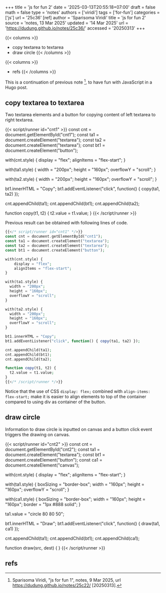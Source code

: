 +++
title = 'js for fun 2'
date = '2025-03-13T20:55:18+07:00'
draft = false
math = false
type = 'notes'
authors = ['viridi']
tags = ['for-fun']
categories = ['js']
url = '25c36'
[ref]
author = 'Sparisoma Viridi'
title = 'js for fun 2'
source = 'notes, 13 Mar 2025'
updated = '14 Mar 2025'
url = 'https://dudung.github.io/notes/25c36/'
accessed = '20250313'
+++

{{< columns >}}
+ copy textarea to textarea
+ draw circle
{{< /columns >}}

{{< columns >}}
+ refs
{{< /columns >}}

<!--more-->

This is a continuation of previous note [^viridi_2025], to have fun with JavaScript in a Hugo post.


## copy textarea to textarea
Two textarea elements and a button for copying content of left textarea to right textarea.

{{< script/runner id="cnt1" >}}
const cnt = document.getElementById("cnt1");
const ta1 = document.createElement("textarea");
const ta2 = document.createElement("textarea");
const bt1 = document.createElement("button");

with(cnt.style) {
    display = "flex";
    alignItems = "flex-start";
}

with(ta1.style) {
  width = "200px";
  height = "160px";
  overflowY = "scroll";
}

with(ta2.style) {
  width = "200px";
  height = "160px";
  overflowY = "scroll";
}

bt1.innerHTML = "Copy";
bt1.addEventListener("click", function() { copy(ta1, ta2) });

cnt.appendChild(ta1);
cnt.appendChild(bt1);
cnt.appendChild(ta2);

function copy(t1, t2) {
  t2.value = t1.value;
}
{{< /script/runner >}}

Previous result can be obtained with following lines of code.

```php
{{</* script/runner id="cnt1" */>}}
const cnt = document.getElementById("cnt1");
const ta1 = document.createElement("textarea");
const ta2 = document.createElement("textarea");
const bt1 = document.createElement("button");

with(cnt.style) {
    display = "flex";
    alignItems = "flex-start";
}

with(ta1.style) {
  width = "200px";
  height = "160px";
  overflowY = "scroll";
}

with(ta2.style) {
  width = "200px";
  height = "160px";
  overflowY = "scroll";
}

bt1.innerHTML = "Copy";
bt1.addEventListener("click", function() { copy(ta1, ta2) });

cnt.appendChild(ta1);
cnt.appendChild(bt1);
cnt.appendChild(ta2);

function copy(t1, t2) {
  t2.value = t1.value;
}
{{</* /script/runner */>}}
```

Notice that the use of CSS `display: flex;` combined with `align-items: flex-start;` make it is easier to align elements to top of the container compared to using div as container of the button.


## draw circle
Information to draw circle is inputted on canvas and a button click event triggers the drawing on canvas.

{{< script/runner id="cnt2" >}}
const cnt = document.getElementById("cnt2");
const ta1 = document.createElement("textarea");
const bt1 = document.createElement("button");
const ca1 = document.createElement("canvas");

with(cnt.style) {
    display = "flex";
    alignItems = "flex-start";
}

with(ta1.style) {
  boxSizing = "border-box";
  width = "160px";
  height = "160px";
  overflowY = "scroll";
}

with(ca1.style) {
  boxSizing = "border-box";
  width = "160px";
  height = "160px";
  border = "1px #888 solid";
}


ta1.value = "circle 80 80 50";

bt1.innerHTML = "Draw";
bt1.addEventListener("click", function() { draw(ta1, ca1) });

cnt.appendChild(ta1);
cnt.appendChild(bt1);
cnt.appendChild(ca1);

function draw(src, dest) {
}
{{< /script/runner >}}


## refs
[^viridi_2025]: Sparisoma Viridi, "js for fun 1", notes, 9 Mar 2025, url https://dudung.github.io/notes/25c22/ [20250313].
